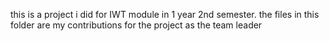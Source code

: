 this is a project i did for IWT module in 1 year 2nd semester. the files in this folder are my contributions for the project as the team leader
